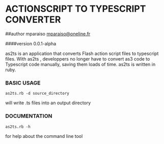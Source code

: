 ACTIONSCRIPT TO TYPESCRIPT CONVERTER
====================================

##author mparaiso <mparaiso@oneline.fr>

####version 0.0.1-alpha

as2ts is an application that converts Flash action script files to typescript files. 
With as2ts , developpers no longer have to convert as3 code to Typescript code manually,
saving them loads of time.
as2ts is written in ruby.

### BASIC USAGE

	as2ts.rb -d source_directory 
	
will write .ts files into an output directory

### DOCUMENTATION

	as2ts.rb -h 
	
for help about the command line tool